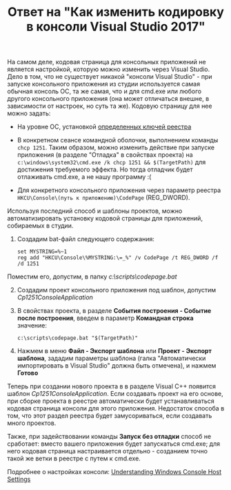 ﻿---
title: "Ответ на \"Как изменить кодировку в консоли Visual Studio 2017\""
se.owner.user_id: 240512
se.owner.display_name: "MSDN.WhiteKnight"
se.owner.link: "https://ru.stackoverflow.com/users/240512/msdn-whiteknight"
se.answer_id: 804536
se.question_id: 803379
se.post_type: answer
se.score: 1
se.is_accepted: True
---
<p>На самом деле, кодовая страница для консольных приложений не является настройкой, которую можно изменить через Visual Studio. Дело в том, что не существует никакой "консоли Visual Studio" - при запуске консольного приложения из студии используется самая обычная консоль ОС, та же самая, что и для cmd.exe или любого другого консольного приложения (она может отличаться внешне, в зависимости от настроек, но суть та же). Кодовую страницу для нее можно задать: </p>

<ul>
<li><p>На уровне ОС, установкой <a href="https://superuser.com/questions/269818/change-default-code-page-of-windows-console-to-utf-8">определенных ключей реестра</a></p></li>
<li><p>В конкретном сеансе командной оболочки, выполнением команды <code>chcp 1251</code>. Таким образом, можно изменить действие при запуске приложения (в разделе "Отладка" в свойствах проекта) на <code>c:\windows\system32\cmd.exe /k chcp 1251 &amp;&amp; $(TargetPath)</code> для достижения требуемого эффекта. Но тогда отладчик будет отлаживать cmd.exe, а не нашу программу :(</p></li>
<li><p>Для конкретного консольного приложения через параметр реестра <code>HKCU\Console\(путь к приложению)\CodePage</code> (REG_DWORD). </p></li>
</ul>

<p>Используя последний способ и шаблоны проектов, можно автоматизировать установку кодовой страницы для приложений, собираемых в студии. </p>

<ol>
<li><p>Создадим bat-файл следующего содержания:</p>

<pre><code>set MYSTRING=%~1
reg add "HKCU\Console\%MYSTRING:\=_%" /v CodePage /t REG_DWORD /f /d 1251
</code></pre></li>
</ol>

<p>Поместим его, допустим, в папку <em>c:\scripts\codepage.bat</em></p>

<ol start="2">
<li><p>Создадим проект консольного приложения под шаблон, допустим <em>Cp1251ConsoleApplication</em>  </p></li>
<li><p>В свойствах проекта, в разделе <strong>События построения - Событие после построения</strong>, введем в параметр <strong>Командная строка</strong> значение: </p>

<pre><code>c:\scripts\codepage.bat "$(TargetPath)"
</code></pre></li>
<li><p>Нажмем в меню <strong>Файл - Экспорт шаблона</strong> или <strong>Проект - Экспорт шаблона</strong>, зададим параметры шаблона (галка "Автоматически импортировать в Visual Studio" должна быть отмечена), и нажмем <strong>Готово</strong></p></li>
</ol>

<p>Теперь при создании нового проекта в в разделе Visual C++ появится шаблон <em>Cp1251ConsoleApplication</em>. Если создавать проект на его основе, при сборке проекта в реестре автоматически будет устанавливаться кодовая страница консоли для этого приложения. Недостаток способа в том, что этот раздел реестра будет замусориваться, если создавать много проектов.</p>

<p>Также, при задействовании команды <strong>Запуск без отладки</strong> способ не сработает: вместо вашего приложения будет запускаться cmd.exe; для него кодовая страница настраивается отдельно - созданием точно такой же ветки в реестре с путем к cmd.exe.</p>

<p>Подробнее о настройках консоли: <a href="https://blogs.msdn.microsoft.com/commandline/2017/06/20/understanding-windows-console-host-settings/" rel="nofollow noreferrer">Understanding Windows Console Host Settings</a></p>
